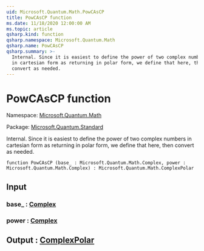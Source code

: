 ```yaml
---
uid: Microsoft.Quantum.Math.PowCAsCP
title: PowCAsCP function
ms.date: 11/18/2020 12:00:00 AM
ms.topic: article
qsharp.kind: function
qsharp.namespace: Microsoft.Quantum.Math
qsharp.name: PowCAsCP
qsharp.summary: >-
  Internal. Since it is easiest to define the power of two complex numbers
  in cartesian form as returning in polar form, we define that here, then
  convert as needed.
---
```


# PowCAsCP function

Namespace: [Microsoft.Quantum.Math](xref:Microsoft.Quantum.Math)

Package: [Microsoft.Quantum.Standard](https://nuget.org/packages/Microsoft.Quantum.Standard)


Internal. Since it is easiest to define the power of two complex numbersin cartesian form as returning in polar form, we define that here, thenconvert as needed.

```qsharp
function PowCAsCP (base_ : Microsoft.Quantum.Math.Complex, power : Microsoft.Quantum.Math.Complex) : Microsoft.Quantum.Math.ComplexPolar
```


## Input

### base_ : [Complex](xref:Microsoft.Quantum.Math.Complex)




### power : [Complex](xref:Microsoft.Quantum.Math.Complex)





## Output : [ComplexPolar](xref:Microsoft.Quantum.Math.ComplexPolar)

